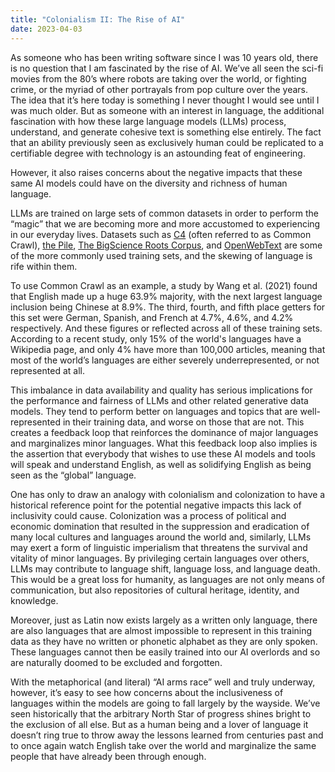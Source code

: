 ```yaml
---
title: "Colonialism II: The Rise of AI"
date: 2023-04-03
---
```


As someone who has been writing software since I was 10 years old, there is no question that I am fascinated by the rise of AI. We’ve all seen the sci-fi movies from the 80’s where robots are taking over the world, or fighting crime, or the myriad of other portrayals from pop culture over the years. The idea that it’s here today is something I never thought I would see until I was much older. But as someone with an interest in language, the additional fascination with how these large language models (LLMs) process, understand, and generate cohesive text is something else entirely. The fact that an ability previously seen as exclusively human could be replicated to a certifiable degree with technology is an astounding feat of engineering.

However, it also raises concerns about the negative impacts that these same AI models could have on the diversity and richness of human language.

LLMs are trained on large sets of common datasets in order to perform the “magic” that we are becoming more and more accustomed to experiencing in our everyday lives. Datasets such as [C4](https://www.tensorflow.org/datasets/catalog/c4) (often referred to as Common Crawl), [the Pile](https://pile.eleuther.ai/), [The BigScience Roots Corpus](https://arxiv.org/abs/2303.03915), and [OpenWebText](https://huggingface.co/datasets/openwebtext) are some of the more commonly used training sets, and the skewing of language is rife within them.

To use Common Crawl as an example, a study by Wang et al. (2021) found that English made up a huge 63.9% majority, with the next largest language inclusion being Chinese at 8.9%. The third, fourth, and fifth place getters for this set were German, Spanish, and French at 4.7%, 4.6%, and 4.2% respectively. And these figures or reflected across all of these training sets. According to a recent study, only 15% of the world's languages have a Wikipedia page, and only 4% have more than 100,000 articles, meaning that most of the world’s languages are either severely underrepresented, or not represented at all.

This imbalance in data availability and quality has serious implications for the performance and fairness of LLMs and other related generative data models. They tend to perform better on languages and topics that are well-represented in their training data, and worse on those that are not. This creates a feedback loop that reinforces the dominance of major languages and marginalizes minor languages. What this feedback loop also implies is the assertion that everybody that wishes to use these AI models and tools will speak and understand English, as well as solidifying English as being seen as the “global” language.

One has only to draw an analogy with colonialism and colonization to have a historical reference point for the potential negative impacts this lack of inclusivity could cause. Colonization was a process of political and economic domination that resulted in the suppression and eradication of many local cultures and languages around the world and, similarly, LLMs may exert a form of linguistic imperialism that threatens the survival and vitality of minor languages. By privileging certain languages over others, LLMs may contribute to language shift, language loss, and language death. This would be a great loss for humanity, as languages are not only means of communication, but also repositories of cultural heritage, identity, and knowledge.

Moreover, just as Latin now exists largely as a written only language, there are also languages that are almost impossible to represent in this training data as they have no written or phonetic alphabet as they are only spoken. These languages cannot then be easily trained into our AI overlords and so are naturally doomed to be excluded and forgotten.

With the metaphorical (and literal) “AI arms race” well and truly underway, however, it’s easy to see how concerns about the inclusiveness of languages within the models are going to fall largely by the wayside. We’ve seen historically that the arbitrary North Star of progress shines bright to the exclusion of all else. But as a human being and a lover of language it doesn’t ring true to throw away the lessons learned from centuries past and to once again watch English take over the world and marginalize the same people that have already been through enough.
